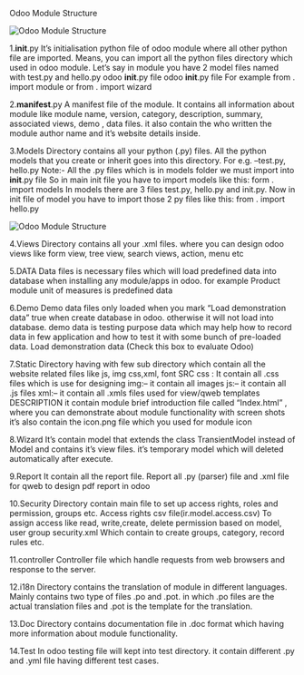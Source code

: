 
Odoo Module Structure

 ![Odoo Module Structure](http://www.getodootraining.com/wp-content/uploads/2018/10/init__.py_-724x1024.png)




1.__init__.py
It’s initialisation python file of odoo module where all other python file are imported. Means, you can import all the python files directory which used in odoo module. Let’s say in module you have 2 model files named with test.py and hello.py
odoo __init__.py file 
odoo __init__.py file
For example  from . import module or from . import wizard
 

2.__manifest__.py
A manifest file of the module. It contains all information about module like module name,  version, category, description, summary, associated views, demo , data files. it also contain the who written the module author name and it’s website details inside.
 

3.Models
Directory contains all your python (.py) files. All the python models that you create or inherit goes into this directory.
For e.g. –test.py,  hello.py
Note:- All the .py files which is in models folder we must import into __init__.py file
So in main init file you have to import models like this: form . import models
In models there are 3 files test.py, hello.py and init.py. Now in init file of model you have to import those 2 py files like this: from . import hello.py
 
 ![Odoo Module Structure](https://encrypted-tbn0.gstatic.com/images?q=tbn%3AANd9GcQ35qQIZ6qYgdZBLDR9Uk6sX0Tw-n4M9a9PhKzedttsWYrO_OoE)

4.Views 
Directory contains all your .xml files. where you can design odoo views like form view, tree view, search views, action, menu etc
 

5.DATA
Data files is necessary files which will load predefined data into database when installing any module/apps in odoo. for example Product module unit of measures is predefined data
 

6.Demo
Demo data files only loaded when you mark “Load demonstration data” true when create database in odoo. otherwise it will not load into database. demo data is testing purpose data which may help how to record data in few application and how to test it with some bunch of pre-loaded data.
Load demonstration data (Check this box to evaluate Odoo)
 

7.Static
Directory having with few sub directory which contain all the website related files like js, img css,xml, font
 SRC
css : It contain all .css files which is use for designing
img:– it contain all images
 js:– it contain all .js files
xml:– it contain all .xmls files used for view/qweb templates
DESCRIPTION
  it contain module brief introduction file called “Index.html” , where you can demonstrate about     module functionality with screen shots
it’s also contain the icon.png file which you used for module icon
 

8.Wizard
It’s contain model that extends the class TransientModel instead of Model and contains it’s view files.
it’s temporary model which will deleted automatically after execute.
 

9.Report 
It contain all the report file. Report all .py (parser) file and .xml file for qweb to design pdf report in odoo
 

10.Security
Directory contain main file to set up access rights, roles and permission, groups etc.
Access rights csv file(ir.model.access.csv)
To assign access like read, write,create, delete permission based on model, user group
security.xml
Which contain to create groups, category, record rules etc.
 

11.controller
Controller file which handle requests from web browsers and response to the server.
 

12.i18n
Directory contains the translation of module in different languages. Mainly contains two type of files .po and .pot. in which .po files are the actual translation files and .pot is the template for the translation.
 

13.Doc
Directory contains documentation file in .doc format which having more information about module functionality.
 

14.Test
In odoo testing file will kept into test directory. it contain different .py and .yml file having different test cases.
